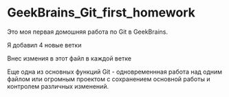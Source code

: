 # GeekBrains_Git_first_homework

Это моя первая домошняя работа по Git в GeekBrains.

Я добавил 4 новые ветки

Внес измения в этот файл в каждой ветке

Еще одна из основных функций Git - одновременнная работа над одним файлом или огромным проектом с сохранением основной работы и контролем различных изменений.
